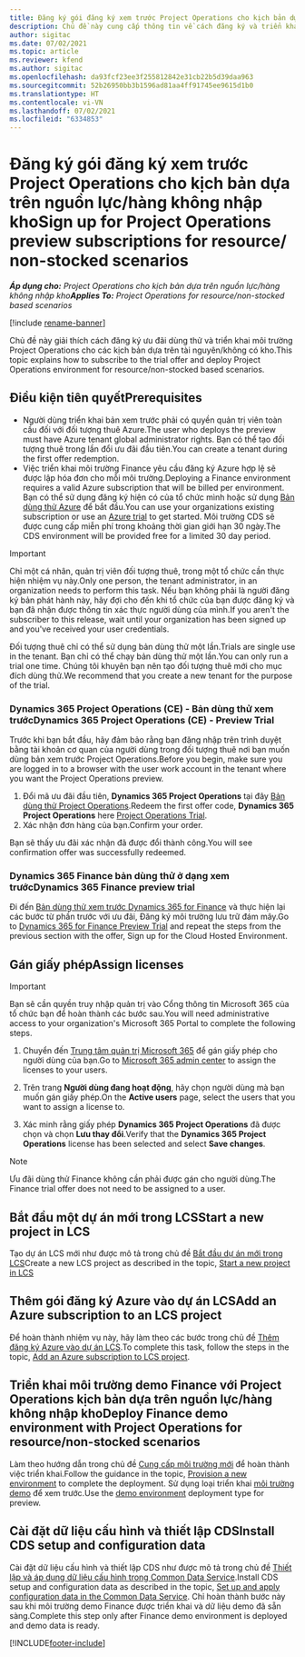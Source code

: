 ```yaml
---
title: Đăng ký gói đăng ký xem trước Project Operations cho kịch bản dựa trên nguồn lực/hàng không nhập kho
description: Chủ đề này cung cấp thông tin về cách đăng ký và triển khai Project Operations cho kịch bản dựa trên nguồn lực/hàng không nhập kho.
author: sigitac
ms.date: 07/02/2021
ms.topic: article
ms.reviewer: kfend
ms.author: sigitac
ms.openlocfilehash: da93fcf23ee3f255812842e31cb22b5d39daa963
ms.sourcegitcommit: 52b26950bb3b1596ad81aa4ff91745ee9615d1b0
ms.translationtype: HT
ms.contentlocale: vi-VN
ms.lasthandoff: 07/02/2021
ms.locfileid: "6334853"
---
```

# <a name="sign-up-for-project-operations-preview-subscriptions-for-resource-non-stocked-scenarios"></a><span data-ttu-id="83afd-103">Đăng ký gói đăng ký xem trước Project Operations cho kịch bản dựa trên nguồn lực/hàng không nhập kho</span><span class="sxs-lookup"><span data-stu-id="83afd-103">Sign up for Project Operations preview subscriptions for resource/ non-stocked scenarios</span></span>

<span data-ttu-id="83afd-104">_**Áp dụng cho:** Project Operations cho kịch bản dựa trên nguồn lực/hàng không nhập kho_</span><span class="sxs-lookup"><span data-stu-id="83afd-104">_**Applies To:** Project Operations for resource/non-stocked based scenarios_</span></span>

[!include [rename-banner](~/includes/cc-data-platform-banner.md)]

<span data-ttu-id="83afd-105">Chủ đề này giải thích cách đăng ký ưu đãi dùng thử và triển khai môi trường Project Operations cho các kịch bản dựa trên tài nguyên/không có kho.</span><span class="sxs-lookup"><span data-stu-id="83afd-105">This topic explains how to subscribe to the trial offer and deploy Project Operations environment for resource/non-stocked based scenarios.</span></span>

## <a name="prerequisites"></a><span data-ttu-id="83afd-106">Điều kiện tiên quyết</span><span class="sxs-lookup"><span data-stu-id="83afd-106">Prerequisites</span></span>
- <span data-ttu-id="83afd-107">Người dùng triển khai bản xem trước phải có quyền quản trị viên toàn cầu đối với đối tượng thuê Azure.</span><span class="sxs-lookup"><span data-stu-id="83afd-107">The user who deploys the preview must have Azure tenant global administrator rights.</span></span> <span data-ttu-id="83afd-108">Bạn có thể tạo đối tượng thuê trong lần đổi ưu đãi đầu tiên.</span><span class="sxs-lookup"><span data-stu-id="83afd-108">You can create a tenant during the first offer redemption.</span></span> 
- <span data-ttu-id="83afd-109">Việc triển khai môi trường Finance yêu cầu đăng ký Azure hợp lệ sẽ được lập hóa đơn cho mỗi môi trường.</span><span class="sxs-lookup"><span data-stu-id="83afd-109">Deploying a Finance environment requires a valid Azure subscription that will be billed per environment.</span></span> <span data-ttu-id="83afd-110">Bạn có thể sử dụng đăng ký hiện có của tổ chức mình hoặc sử dụng [Bản dùng thử Azure](https://azure.microsoft.com/en-us/free/) để bắt đầu.</span><span class="sxs-lookup"><span data-stu-id="83afd-110">You can use your organizations existing subscription or use an [Azure trial](https://azure.microsoft.com/en-us/free/) to get started.</span></span> <span data-ttu-id="83afd-111">Môi trường CDS sẽ được cung cấp miễn phí trong khoảng thời gian giới hạn 30 ngày.</span><span class="sxs-lookup"><span data-stu-id="83afd-111">The CDS environment will be provided free for a limited 30 day period.</span></span>

> [!IMPORTANT]
> <span data-ttu-id="83afd-112">Chỉ một cá nhân, quản trị viên đối tượng thuê, trong một tổ chức cần thực hiện nhiệm vụ này.</span><span class="sxs-lookup"><span data-stu-id="83afd-112">Only one person, the tenant administrator, in an organization needs to perform this task.</span></span> <span data-ttu-id="83afd-113">Nếu bạn không phải là người đăng ký bản phát hành này, hãy đợi cho đến khi tổ chức của bạn được đăng ký và bạn đã nhận được thông tin xác thực người dùng của mình.</span><span class="sxs-lookup"><span data-stu-id="83afd-113">If you aren't the subscriber to this release, wait until your organization has been signed up and you've received your user credentials.</span></span>
> 
> <span data-ttu-id="83afd-114">Đối tượng thuê chỉ có thể sử dụng bản dùng thử một lần.</span><span class="sxs-lookup"><span data-stu-id="83afd-114">Trials are single use in the tenant.</span></span> <span data-ttu-id="83afd-115">Bạn chỉ có thể chạy bản dùng thử một lần.</span><span class="sxs-lookup"><span data-stu-id="83afd-115">You can only run a trial one time.</span></span> <span data-ttu-id="83afd-116">Chúng tôi khuyên bạn nên tạo đối tượng thuê mới cho mục đích dùng thử.</span><span class="sxs-lookup"><span data-stu-id="83afd-116">We recommend that you create a new tenant for the purpose of the trial.</span></span>


### <a name="dynamics-365-project-operations-ce---preview-trial"></a><span data-ttu-id="83afd-117">Dynamics 365 Project Operations (CE) - Bản dùng thử xem trước</span><span class="sxs-lookup"><span data-stu-id="83afd-117">Dynamics 365 Project Operations (CE) - Preview Trial</span></span> 

<span data-ttu-id="83afd-118">Trước khi bạn bắt đầu, hãy đảm bảo rằng bạn đăng nhập trên trình duyệt bằng tài khoản cơ quan của người dùng trong đối tượng thuê nơi bạn muốn dùng bản xem trước Project Operations.</span><span class="sxs-lookup"><span data-stu-id="83afd-118">Before you begin, make sure you are logged in to a browser with the user work account in the tenant where you want the Project Operations preview.</span></span>

1. <span data-ttu-id="83afd-119">Đổi mã ưu đãi đầu tiên, **Dynamics 365 Project Operations** tại đây [Bản dùng thử Project Operations](https://aka.ms/try-po).</span><span class="sxs-lookup"><span data-stu-id="83afd-119">Redeem the first offer code, **Dynamics 365 Project Operations** here [Project Operations Trial](https://aka.ms/try-po).</span></span>
2. <span data-ttu-id="83afd-120">Xác nhận đơn hàng của bạn.</span><span class="sxs-lookup"><span data-stu-id="83afd-120">Confirm your order.</span></span>

  <span data-ttu-id="83afd-121">Bạn sẽ thấy ưu đãi xác nhận đã được đổi thành công.</span><span class="sxs-lookup"><span data-stu-id="83afd-121">You will see confirmation offer was successfully redeemed.</span></span>

### <a name="dynamics-365-finance-preview-trial"></a><span data-ttu-id="83afd-122">Dynamics 365 Finance bản dùng thử ở dạng xem trước</span><span class="sxs-lookup"><span data-stu-id="83afd-122">Dynamics 365 Finance preview trial</span></span>

<span data-ttu-id="83afd-123">Đi đến [Bản dùng thử xem trước Dynamics 365 for Finance](https://aka.ms/trypoche) và thực hiện lại các bước từ phần trước với ưu đãi, Đăng ký môi trường lưu trữ đám mây.</span><span class="sxs-lookup"><span data-stu-id="83afd-123">Go to [Dynamics 365 for Finance Preview Trial](https://aka.ms/trypoche) and repeat the steps from the previous section with the offer, Sign up for the Cloud Hosted Environment.</span></span>  

## <a name="assign-licenses"></a><span data-ttu-id="83afd-124">Gán giấy phép</span><span class="sxs-lookup"><span data-stu-id="83afd-124">Assign licenses</span></span>

> [!IMPORTANT]
> <span data-ttu-id="83afd-125">Bạn sẽ cần quyền truy nhập quản trị vào Cổng thông tin Microsoft 365 của tổ chức bạn để hoàn thành các bước sau.</span><span class="sxs-lookup"><span data-stu-id="83afd-125">You will need administrative access to your organization's Microsoft 365 Portal to complete the following steps.</span></span>

1. <span data-ttu-id="83afd-126">Chuyển đến [Trung tâm quản trị Microsoft 365](https://portal.office.com/) để gán giấy phép cho người dùng của bạn.</span><span class="sxs-lookup"><span data-stu-id="83afd-126">Go to [Microsoft 365 admin center](https://portal.office.com/) to assign the licenses to your users.</span></span>

2. <span data-ttu-id="83afd-127">Trên trang **Người dùng đang hoạt động**, hãy chọn người dùng mà bạn muốn gán giấy phép.</span><span class="sxs-lookup"><span data-stu-id="83afd-127">On the **Active users** page, select the users that you want to assign a license to.</span></span>

3. <span data-ttu-id="83afd-128">Xác minh rằng giấy phép **Dynamics 365 Project Operations** đã được chọn và chọn **Lưu thay đổi**.</span><span class="sxs-lookup"><span data-stu-id="83afd-128">Verify that the **Dynamics 365 Project Operations** license has been selected and select **Save changes**.</span></span>

> [!NOTE]
> <span data-ttu-id="83afd-129">Ưu đãi dùng thử Finance không cần phải được gán cho người dùng.</span><span class="sxs-lookup"><span data-stu-id="83afd-129">The Finance trial offer does not need to be assigned to a user.</span></span>

## <a name="start-a-new-project-in-lcs"></a><span data-ttu-id="83afd-130">Bắt đầu một dự án mới trong LCS</span><span class="sxs-lookup"><span data-stu-id="83afd-130">Start a new project in LCS</span></span>

<span data-ttu-id="83afd-131">Tạo dự án LCS mới như được mô tả trong chủ đề [Bắt đầu dự án mới trong LCS](create-lcs-project.md)</span><span class="sxs-lookup"><span data-stu-id="83afd-131">Create a new LCS project as described in the topic, [Start a new project in LCS](create-lcs-project.md)</span></span>

## <a name="add-an-azure-subscription-to-an-lcs-project"></a><span data-ttu-id="83afd-132">Thêm gói đăng ký Azure vào dự án LCS</span><span class="sxs-lookup"><span data-stu-id="83afd-132">Add an Azure subscription to an LCS project</span></span>

<span data-ttu-id="83afd-133">Để hoàn thành nhiệm vụ này, hãy làm theo các bước trong chủ đề [Thêm đăng ký Azure vào dự án LCS](resource-add-azure-subscription-lcs-project.md).</span><span class="sxs-lookup"><span data-stu-id="83afd-133">To complete this task, follow the steps in the topic, [Add an Azure subscription to LCS project](resource-add-azure-subscription-lcs-project.md).</span></span>

## <a name="deploy-finance-demo-environment-with-project-operations-for-resourcenon-stocked-scenarios"></a><span data-ttu-id="83afd-134">Triển khai môi trường demo Finance với Project Operations kịch bản dựa trên nguồn lực/hàng không nhập kho</span><span class="sxs-lookup"><span data-stu-id="83afd-134">Deploy Finance demo environment with Project Operations for resource/non-stocked scenarios</span></span>

<span data-ttu-id="83afd-135">Làm theo hướng dẫn trong chủ đề [Cung cấp môi trường mới](resource-provision-new-environment.md) để hoàn thành việc triển khai.</span><span class="sxs-lookup"><span data-stu-id="83afd-135">Follow the guidance in the topic, [Provision a new environment](resource-provision-new-environment.md) to complete the deployment.</span></span> <span data-ttu-id="83afd-136">Sử dụng loại triển khai [môi trường demo](/dynamics365/fin-ops-core/dev-itpro/deployment/deploy-demo-environment) để xem trước.</span><span class="sxs-lookup"><span data-stu-id="83afd-136">Use the [demo environment](/dynamics365/fin-ops-core/dev-itpro/deployment/deploy-demo-environment) deployment type for preview.</span></span> 

## <a name="install-cds-setup-and-configuration-data"></a><span data-ttu-id="83afd-137">Cài đặt dữ liệu cấu hình và thiết lập CDS</span><span class="sxs-lookup"><span data-stu-id="83afd-137">Install CDS setup and configuration data</span></span>

<span data-ttu-id="83afd-138">Cài đặt dữ liệu cấu hình và thiết lập CDS như được mô tả trong chủ đề [Thiết lập và áp dụng dữ liệu cấu hình trong Common Data Service](resource-apply-pro-setup-config-data.md).</span><span class="sxs-lookup"><span data-stu-id="83afd-138">Install CDS setup and configuration data as described in the topic, [Set up and apply configuration data in the Common Data Service](resource-apply-pro-setup-config-data.md).</span></span>
<span data-ttu-id="83afd-139">Chỉ hoàn thành bước này sau khi môi trường demo Finance được triển khai và dữ liệu demo đã sẵn sàng.</span><span class="sxs-lookup"><span data-stu-id="83afd-139">Complete this step only after Finance demo environment is deployed and demo data is ready.</span></span>


[!INCLUDE[footer-include](../includes/footer-banner.md)]

